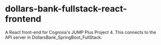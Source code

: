# dollars-bank-fullstack-react-frontend
A React front-end for Cognixia's JUMP Plus Project 4. This connects to the API server in DollarsBank_SpringBoot_FullStack.
